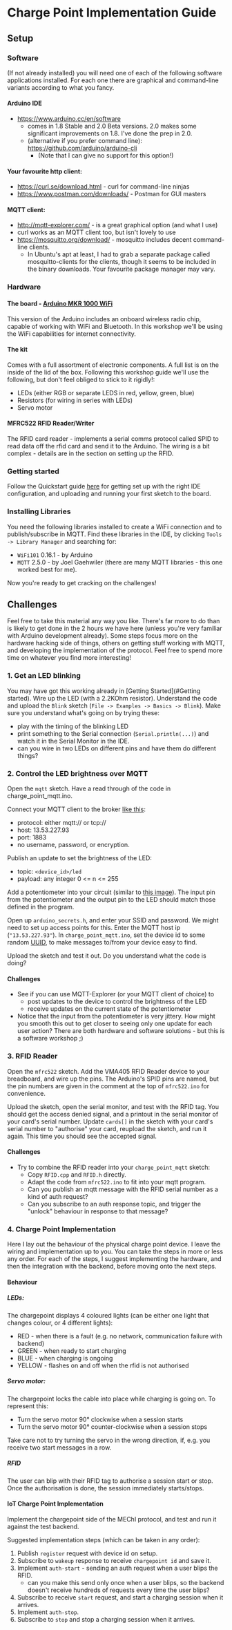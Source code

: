 
# Charge Point Implementation Guide #

## Setup ##

### Software ###

(If not already installed) you will need one of each of the following software applications installed. For each one 
there are graphical and command-line variants according to what you fancy.

#### Arduino IDE ####
- https://www.arduino.cc/en/software
  - comes in 1.8 Stable and 2.0 Beta versions. 2.0 makes some significant improvements on 1.8. I've done the prep in 2.0.
  - (alternative if you prefer command line): https://github.com/arduino/arduino-cli 
    - (Note that I can give no support for this option!)

#### Your favourite http client: ####
- https://curl.se/download.html - curl for command-line ninjas
- https://www.postman.com/downloads/ - Postman for GUI masters
  
#### MQTT client: ####
- http://mqtt-explorer.com/ - is a great graphical option (and what I use)
- curl works as an MQTT client too, but isn't lovely to use
- https://mosquitto.org/download/ - mosquitto includes decent command-line clients. 
  - In Ubuntu's apt at least, I had to grab a separate package called mosquitto-clients for the clients, though it seems
    to be included in the binary downloads. Your favourite package manager may vary.
    
### Hardware ###

#### The board - [Arduino MKR 1000 WiFi](https://store.arduino.cc/arduino-mkr1000-wifi) ####

This version of the Arduino includes an onboard wireless radio chip, capable of working with WiFi and Bluetooth. In this
workshop we'll be using the WiFi capabilities for internet connectivity.

#### The kit ####

Comes with a full assortment of electronic components. A full list is on the inside of the lid of the box. Following 
this workshop guide we'll use the following, but don't feel obliged to stick to it rigidly!: 

- LEDs (either RGB or separate LEDS in red, yellow, green, blue)
- Resistors (for wiring in series with LEDs)
- Servo motor 

#### MFRC522 RFID Reader/Writer ####

The RFID card reader - implements a serial comms protocol called SPID to read data off the rfid card and send it to the 
Arduino. The wiring is a bit complex - details are in the section on setting up the RFID.

### Getting started ###

Follow the Quickstart guide [here](https://www.arduino.cc/en/Guide/MKR1000) for getting set up with the right IDE configuration, 
and uploading and running your first sketch to the board.

### Installing Libraries ### 

You need the following libraries installed to create a WiFi connection and to publish/subscribe in MQTT. Find these 
libraries in the IDE, by clicking `Tools -> Library Manager` and searching for:

- `WiFi101` 0.16.1 - by Arduino
- `MQTT` 2.5.0 - by Joel Gaehwiler (there are many MQTT libraries - this one worked best for me).

Now you're ready to get cracking on the challenges! 

## Challenges ##

Feel free to take this material any way you like. There's far more to do than is likely to get done in the 2 hours we 
have here (unless you're very familiar with Arduino development already). Some steps focus more on the hardware hacking 
side of things, others on getting stuff working with MQTT, and developing the implementation of the protocol. Feel free 
to spend more time on whatever you find more interesting!

### 1. Get an LED blinking ###

You may have got this working already in [Getting Started](#Getting started). Wire up the LED (with a 2.2KOhm resistor).
Understand the code and upload the `Blink` sketch (`File -> Examples -> Basics -> Blink`). Make sure you understand 
what's going on by trying these:

- play with the timing of the blinking LED
- print something to the Serial connection (`Serial.println(...)`) and watch it in the Serial Monitor in the IDE.
- can you wire in two LEDs on different pins and have them do different things?

### 2. Control the LED brightness over MQTT ###

Open the `mqtt` sketch. Have a read through of the code in charge_point_mqtt.ino. 

Connect your MQTT client to the broker [like this](iot-mqtt-broker-settings.png):
- protocol:   either mqtt:// or tcp://
- host:       13.53.227.93
- port:       1883
- no username, password, or encryption.
    
Publish an update to set the brightness of the LED:
- topic: `<device_id>/led`
- payload: any integer 0 <= n <= 255
    
Add a potentiometer into your circuit (similar to [this image](https://hackster.imgix.net/uploads/attachments/1144704/experimental_schematic_diagram_rWMevA8n2K.jpg)).
The input pin from the potentiometer and the output pin to the LED should match those defined in the program.

Open up `arduino_secrets.h`, and enter your SSID and password. We might need to set up access points for this. Enter the 
MQTT host ip (`"13.53.227.93"`). In `charge_point_mqtt.ino`, set the device id to some random [UUID](https://www.uuidgenerator.net), to 
make messages to/from your device easy to find. 

Upload the sketch and test it out. Do you understand what the code is doing?

#### Challenges ####

- See if you can use MQTT-Explorer (or your MQTT client of choice) to 
  - post updates to the device to control the brightness of the LED
  - receive updates on the current state of the potentiometer
- Notice that the input from the potentiometer is very jittery. How might you smooth this out to get closer to seeing 
only one update for each user action? There are both hardware and software solutions - but this is a software workshop ;)
  
### 3. RFID Reader ###

Open the `mfrc522` sketch. Add the VMA405 RFID Reader device to your breadboard, and wire up the pins. The Arduino's 
SPID pins are named, but the pin numbers are given in the comment at the top of `mfrc522.ino` for convenience.

Upload the sketch, open the serial monitor, and test with the RFID tag. You should get the access denied signal, and a 
printout in the serial monitor of your card's serial number. Update `cards[]` in the sketch with your card's serial 
number to "authorise" your card, reupload the sketch, and run it again. This time you should see the accepted signal. 

#### Challenges ####

- Try to combine the RFID reader into your `charge_point_mqtt` sketch:
  - Copy `RFID.cpp` and `RFID.h` directly. 
  - Adapt the code from `mfrc522.ino` to fit into your mqtt program.
  - Can you publish an mqtt message with the RFID serial number as a kind of auth request?
  - Can you subscribe to an auth response topic, and trigger the "unlock" behaviour in response to that message?
  
### 4. Charge Point Implementation ###

Here I lay out the behaviour of the physical charge point device. I leave the wiring and implementation up to you. 
You can take the steps in more or less any order. For each of the steps, I suggest implementing the hardware,
and then the integration with the backend, before moving onto the next steps.

#### Behaviour ####

##### LEDs: #####

The chargepoint displays 4 coloured lights (can be either one light that changes colour, or 4 different lights):
  - RED - when there is a fault (e.g. no network, communication failure with backend)
  - GREEN - when ready to start charging
  - BLUE - when charging is ongoing
  - YELLOW - flashes on and off when the rfid is not authorised

##### Servo motor: #####

The chargepoint locks the cable into place while charging is going on. To represent this:

- Turn the servo motor 90° clockwise when a session starts
- Turn the servo motor 90° counter-clockwise when a session stops

Take care not to try turning the servo in the wrong direction, if, e.g. you receive two start messages in a row.

##### RFID #####

The user can blip with their RFID tag to authorise a session start or stop. Once the authorisation is done, the session 
immediately starts/stops.

#### IoT Charge Point Implementation ####

Implement the chargepoint side of the MEChI protocol, and test and run it against the test backend.

Suggested implementation steps (which can be taken in any order):

1. Publish `register` request with device id on setup.
2. Subscribe to `wakeup` response to receive `chargepoint id` and save it.
3. Implement `auth-start` - sending an auth request when a user blips the RFID.
   - can you make this send only once when a user blips, so the backend doesn't receive hundreds of requests every time 
  the user blips?
4. Subscribe to receive `start` request, and start a charging session when it arrives.
5. Implement `auth-stop`.
6. Subscribe to `stop` and stop a charging session when it arrives. 
